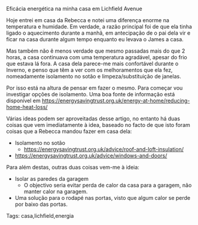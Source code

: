 Eficácia energética na minha casa em Lichfield Avenue

Hoje entrei em casa da Rebecca e notei uma diferença enorme na temperatura e humidade.  Em verdade, a razão principal foi de que ela tinha ligado o aquecimento durante a manhã, em antecipação de o pai dela vir e ficar na casa durante algum tempo enquanto eu levava o James a casa.

Mas também năo ê menos verdade que mesmo passadas mais do que 2 horas, a casa continuava com uma temperatura agradável, apesar do frio que estava lá fora.  A casa dela parece-me mais confortável durante o Inverno, e penso que têm a ver com os melhoramentos que ela fez, nomeadamente isolamento no sotão e limpeza/substituição de janelas.

Por isso está na altura de pensar em fazer o mesmo.  Para começar vou investigar opções de isolamento.  Uma boa fonte de informação está disponível em <https://energysavingtrust.org.uk/energy-at-home/reducing-home-heat-loss/>

Várias ideas podem ser aproveitadas desse artigo, no entanto há duas coisas que vem imediatamente à idea, baseado no facto de que isto foram coisas que a Rebecca mandou fazer em casa dela:

  - Isolamento no sotão
    * <https://energysavingtrust.org.uk/advice/roof-and-loft-insulation/>
  - <https://energysavingtrust.org.uk/advice/windows-and-doors/>

Para além destas, outras duas coisas vem-me à ideia:

  - Isolar as paredes da garagem
    * O objectivo seria evitar perda de calor da casa para a garagem, não manter calor na garagem.
  - Uma solução para o rodapé nas portas, visto que algum calor se perde por baixo das portas.


Tags: casa,lichfield,energia
